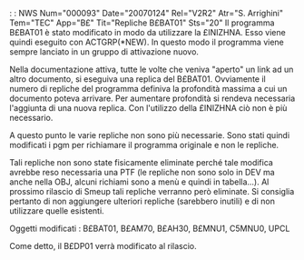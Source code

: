  :  : NWS Num="000093" Date="20070124" Rel="V2R2" Atr="S. Arrighini" Tem="TEC" App="B£" Tit="Repliche B£BAT01" Sts="20"
Il programma B£BAT01 è stato modificato in modo da utilizzare la £INIZHNA. Esso viene quindi eseguito con ACTGRP(*NEW).
In questo modo il programma viene sempre lanciato in un gruppo di attivazione nuovo.

Nella documentazione attiva, tutte le volte che veniva "aperto" un link ad un altro documento, si eseguiva una replica del B£BAT01.
Ovviamente il numero di repliche del programma definiva la profondità massima a cui un documento poteva arrivare. Per aumentare profondità si rendeva necessaria l'aggiunta di una nuova replica.
Con l'utilizzo della £INIZHNA ciò non è più necessario.

A questo punto le varie repliche non sono più necessarie. Sono stati quindi modificati i pgm per richiamare il programma originale e non le repliche.

Tali repliche non sono state fisicamente eliminate perché tale modifica avrebbe reso necessaria una
PTF (le repliche non sono solo in DEV ma anche nella OBJ, alcuni richiami sono a menù e quindi in tabella...).
Al prossimo rilascio di Smeup tali repliche verranno però eliminate.
Si consiglia pertanto di non aggiungere ulteriori repliche (sarebbero inutili) e di non utilizzare
quelle esistenti.

Oggetti modificati : 
B£BAT01, B£AM70, B£AH30, B£MNU1, C5MNU0, UPCL

Come detto, il B£DP01 verrà modificato al rilascio.
